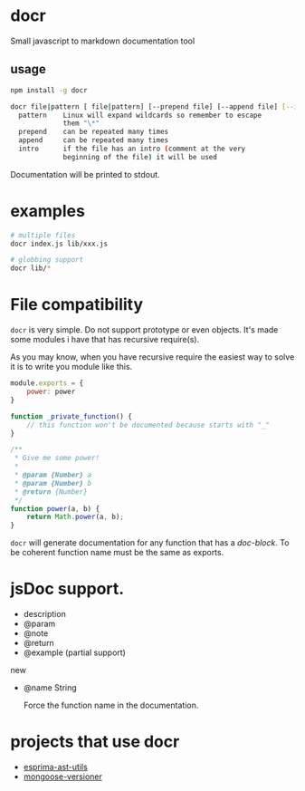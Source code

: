 # docr

Small javascript to markdown documentation tool


## usage

```bash
npm install -g docr

docr file|pattern [ file|pattern] [--prepend file] [--append file] [--intro]
  pattern    Linux will expand wildcards so remember to escape
             them "\*"
  prepend    can be repeated many times
  append     can be repeated many times
  intro      if the file has an intro (comment at the very
             beginning of the file) it will be used
```

Documentation will be printed to stdout.

# examples

```bash
# multiple files
docr index.js lib/xxx.js

# globbing support
docr lib/*
```

# File compatibility

`docr` is very simple. Do not support prototype or even objects. It's made some modules i have that has recursive require(s).


As you may know, when you have recursive require the easiest way to solve it is to write you module like this.

```js
module.exports = {
    power: power
}

function _private_function() {
    // this function won't be documented because starts with "_"
}

/**
 * Give me some power!
 *
 * @param {Number} a
 * @param {Number} b
 * @return {Number}
 */
function power(a, b) {
    return Math.power(a, b);
}
```

`docr` will generate documentation for any function that has a *doc-block*. To be coherent function name must be the same as exports.

# jsDoc support.

* description
* @param
* @note
* @return
* @example (partial support)

new

* @name String

  Force the function name in the documentation.

# projects that use docr

* [esprima-ast-utils](https://github.com/llafuente/esprima-ast-utils)
* [mongoose-versioner](https://github.com/llafuente/mongoose-versioner)
